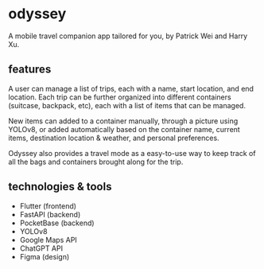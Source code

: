 # odyssey

A mobile travel companion app tailored for you, by Patrick Wei and Harry Xu.

## features

A user can manage a list of trips, each with a name, start location, and end location. Each trip can be further organized into
different containers (suitcase, backpack, etc), each with a list of items that can be managed. 

New items can added to a container manually, through a picture using YOLOv8, or added automatically based on the container name, current items,
destination location & weather, and personal preferences.

Odyssey also provides a travel mode as a easy-to-use way to keep track of all the bags and containers brought along for the trip.

## technologies & tools

* Flutter (frontend)
* FastAPI (backend)
* PocketBase (backend)
* YOLOv8
* Google Maps API
* ChatGPT API
* Figma (design)
